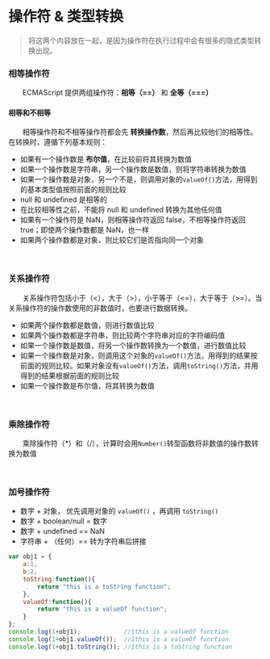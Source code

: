 # 操作符 & 类型转换
> 将这两个内容放在一起，是因为操作符在执行过程中会有很多的隐式类型转换出现。

### 相等操作符
　　ECMAScript 提供两组操作符：**相等（==）** 和 **全等（===）**

#### 相等和不相等
　　相等操作符和不相等操作符都会先 **转换操作数**，然后再比较他们的相等性。在转换时，遵循下列基本规则：
  * 如果有一个操作数是 **布尔值**，在比较前将其转换为数值
  * 如果一个操作数是字符串，另一个操作数是数值，则将字符串转换为数值
  * 如果一个操作数是对象，另一个不是，则调用对象的`valueOf()`方法，用得到的基本类型值按照前面的规则比较
  * null 和 undefined 是相等的
  * 在比较相等性之前，不能将 null 和 undefined 转换为其他任何值
  * 如果有一个操作符是 NaN，则相等操作符返回 false，不相等操作符返回 true；即使两个操作数都是 NaN，也一样
  * 如果两个操作数都是对象，则比较它们是否指向同一个对象


<br>

### 关系操作符
　　关系操作符包括小于（<），大于（>），小于等于（<=），大于等于（>=）。当关系操作符的操作数使用的非数值时，也要进行数据转换。
  * 如果两个操作数都是数值，则进行数值比较
  * 如果两个操作数都是字符串，则比较两个字符串对应的字符编码值
  * 如果一个操作数是数值，将另一个操作数转换为一个数值，进行数值比较
  * 如果一个操作数是对象，则调用这个对象的`valueOf()`方法，用得到的结果按前面的规则比较。如果对象没有`valueOf()`方法，调用`toString()`方法，并用得到的结果根据前面的规则比较
  * 如果一个操作数是布尔值，将其转换为数值
  
  
<br>

### 乘除操作符
　　乘除操作符（\*）和（/），计算时会用`Number()`转型函数将非数值的操作数转换为数值
  
<br>

### 加号操作符
   * 数字 + 对象， 优先调用对象的 `valueOf()` ，再调用 `toString()`
   * 数字 + boolean/null = 数字
   * 数字 + undefined == NaN
   * 字符串 + （任何）== 转为字符串后拼接
```javascript
var obj1 = {
	a:1,
	b:2,
	toString:function(){
		return "this is a toString function";
	},
	valueOf:function(){
		return "this is a valueOf function";
	}
};
console.log(1+obj1);            //1this is a valueOf function
console.log(1+obj1.valueOf());  //1this is a valueOf function
console.log(1+obj1.toString()); //1this is a toString function
   ```
